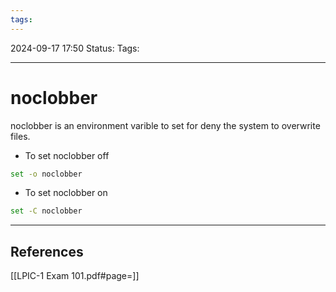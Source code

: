 ```yaml
---
tags:
---
```


2024-09-17 17:50
Status:
Tags:
___
# noclobber

noclobber is an environment varible to set for deny the system to overwrite files.

- To set noclobber off
```bash
set -o noclobber
```
- To set noclobber on
```bash
set -C noclobber
```

___
## References
[[LPIC-1 Exam 101.pdf#page=]]